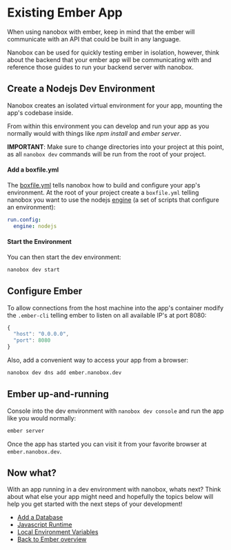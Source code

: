# Existing Ember App
When using nanobox with ember, keep in mind that the ember will communicate with an API that could be built in any language.

Nanobox can be used for quickly testing ember in isolation, however, think about the backend that your ember app will be communicating with and reference those guides to run your backend server with nanobox.

## Create a Nodejs Dev Environment
Nanobox creates an isolated virtual environment for your app, mounting the app's codebase inside.

From within this environment you can develop and run your app as you normally would with things like *npm install* and *ember server*.

**IMPORTANT**: Make sure to change directories into your project at this point, as all `nanobox dev` commands will be run from the root of your project.

#### Add a boxfile.yml
The <a href="https://docs.nanobox.io/boxfile/" target="\_blank">boxfile.yml</a> tells nanobox how to build and configure your app's environment. At the root of your project create a `boxfile.yml` telling nanobox you want to use the nodejs <a href="https://docs.nanobox.io/engines/" target="\_blank">engine</a> (a set of scripts that configure an environment):

```yaml
run.config:
  engine: nodejs
```

#### Start the Environment
You can then start the dev environment:

```bash
nanobox dev start
```

## Configure Ember
To allow connections from the host machine into the app's container modify the `.ember-cli` telling ember to listen on all available IP's at port 8080:

```javascript
{
  "host": "0.0.0.0",
  "port": 8080
}
```

Also, add a convenient way to access your app from a browser:

```bash
nanobox dev dns add ember.nanobox.dev
```

## Ember up-and-running
Console into the dev environment with `nanobox dev console` and run the app like you would normally:

```bash
ember server
```

Once the app has started you can visit it from your favorite browser at `ember.nanobox.dev`.

## Now what?
With an app running in a dev environment with nanobox, whats next? Think about what else your app might need and hopefully the topics below will help you get started with the next steps of your development!

* [Add a Database](/javascript/ember/add-a-database)
* [Javascript Runtime](/javascript/ember/javascript-runtime)
* [Local Environment Variables](/javascript/ember/local-evars)
* [Back to Ember overview](/javascript/ember)
